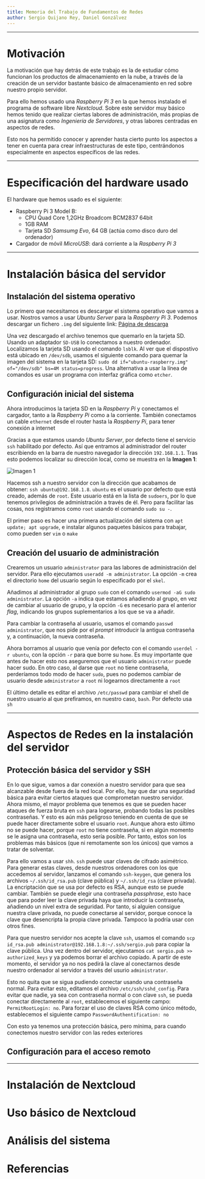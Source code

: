 ```yaml
---
title: Memoria del Trabajo de Fundamentos de Redes
author: Sergio Quijano Rey, Daniel Gonzálvez
---
```


--------------------------------------------------------------------------------

# Motivación

La motivación que hay detrás de este trabajo es la de estudiar cómo funcionan los productos de almacenamiento en la nube, a través de la creación de un servidor bastante básico de almacenamiento en red sobre nuestro propio servidor. 

Para ello hemos usado una *Raspberry Pi 3* en la que hemos instalado el programa de software libre *Nextcloud*. Sobre este servidor muy básico hemos tenido que realizar ciertas labores de administración, más propias de una asignatura como *Ingeniería de Servidores*, y otras labores centradas en aspectos de redes. 

Esto nos ha permitido conocer y aprender hasta cierto punto los aspectos a tener en cuenta para crear infraestructuras de este tipo, centrándonos especialmente en aspectos específicos de las redes.

--------------------------------------------------------------------------------

# Especificación del hardware usado

El hardware que hemos usado es el siguiente:

* Raspberry Pi 3 Model B:
    * CPU Quad Core 1,2GHz Broadcom BCM2837 64bit
    * 1GB RAM
    * Tarjeta SD *Samsumg Evo*, 64 GB (actúa como disco duro del ordenador)
* Cargador de móvil *MicroUSB*: dará corriente a la *Raspberry Pi 3*

--------------------------------------------------------------------------------

# Instalación básica del servidor

## Instalación del sistema operativo

Lo primero que necesitamos es descargar el sistema operativo que vamos a usar. Nostros vamos a usar *Ubuntu Server* para la *Raspberry Pi 3*. Podemos descargar un fichero `.img` del siguiente link: [Página de descarga](https://ubuntu.com/download/iot/raspberry-pi)

Una vez descargado el archivo tenemos que quemarlo en la tarjeta SD. Usando un adaptador `SD-USB` lo conectamos a nuestro ordenador. Localizamos la tarjeta SD usando el comando `lsblk`. Al ver que el dispostivo está ubicado en `/dev/sdb`, usamos el siguiente comando para quemar la imagen del sistema en la tarjeta SD: `sudo dd if="ubuntu-raspberry.img" of="/dev/sdb" bs=4M status=progress`. Una alternativa a usar la línea de comandos es usar un programa con interfaz gráfica como `etcher`. 

## Configuración inicial del sistema

Ahora introducimos la tarjeta SD en la *Raspberry Pi* y conectamos el cargador, tanto a la *Raspberry Pi* como a la corriente. También conectamos un cable `ethernet` desde el router hasta la *Raspberry Pi*, para tener conexión a internet

Gracias a que estamos usando *Ubuntu Server*, por defecto tiene el servicio `ssh` habilitado por defecto. Así que entramos al administrador del router escribiendo en la barra de nuestro navegador la dirección `192.168.1.1`. Tras esto podemos localizar su dirección local, como se muestra en la **Imagen 1**:

<!--TODO-->
![Imagen 1](localizar_raspberry.png)

Hacemos ssh a nuestro servidor con la dirección que acabamos de obtener: `ssh ubuntu@192.168.1.8`. `ubuntu` es el usuario por defecto que está creado, además de `root`. Este usuario está en la lista de `sudoers`, por lo que tenemos privilegios de administración a través de él. Pero para facilitar las cosas, nos registramos como `root` usando el comando `sudo su -`. 

El primer paso es hacer una primera actualización del sistema con `apt update; apt upgrade`, e instalar algunos paquetes básicos para trabajar, como pueden ser `vim` o `make`

## Creación del usuario de administración

Crearemos un usuario `administrator` para las labores de administración del servidor. Para ello ejecutamos `useradd -m administrator`. La opción `-m` crea el directorio `home` del usuario según lo especificado por el `skel`.

Añadimos al administrador al grupo `sudo` con el comando `usermod -aG sudo administrator`. La opción `-a` indica que estamos añadiendo al grupo, en vez de cambiar al usuario de grupo, y la opción `-G` es necesario para el anterior *flag*, indicando los grupos suplementarios a los que se va a añadir.

Para cambiar la contraseña al usuario, usamos el comando `passwd administrator`, que nos pide por el *prompt* introducir la antigua contraseña y, a continuación, la nueva contraseña.

Ahora borramos al usuario que venía por defecto con el comando `userdel -r ubuntu`, con la opción `-r` para que borre su `home`. Es muy importante que antes de hacer esto nos aseguremos que el usuario `administrator` puede hacer sudo. En otro caso, al darse que `root` no tiene contraseña, perderíamos todo modo de hacer `sudo`, pues no podemos cambiar de usuario desde `administrator` a `root` ni logearnos directamente a `root`

El último detalle es editar el archivo `/etc/passwd` para cambiar el shell de nuestro usuario al que prefiramos, en nuestro caso, `bash`. Por defecto usa `sh`

--------------------------------------------------------------------------------

# Aspectos de Redes en la instalación del servidor

## Protección básica del servidor y SSH

En lo que sigue, vamos a dar conexión a nuestro servidor para que sea alcanzable desde fuera de la red local. Por ello, hay que dar una seguridad básica para evitar ciertos ataques que comprometan nuestro servidor. Ahora mismo, el mayor problema que tenemos es que se pueden hacer ataques de fuerza bruta en `ssh` para logearse, probando todas las posibles contraseñas. Y esto es aún más peligroso teniendo en cuenta de que se puede hacer directamente sobre el usuario `root`. Aunque ahora esto último no se puede hacer, porque `root` no tiene contraseña, si en algún momento se le asigna una contraseña, esto sería posible. Por tanto, estos son los problemas más básicos (que ni remotamente son los únicos) que vamos a tratar de solventar.

Para ello vamos a usar `shh`. `ssh` puede usar claves de cifrado asimétrico. Para generar estas claves, desde nuestros ordenadores con los que accedemos al servidor, lanzamos el comando `ssh-keygen`, que genera los archivos `~/.ssh/id_rsa.pub` (clave pública) y `~/.ssh/id_rsa` (clave privada). La encriptación que se usa por defecto es RSA, aunque esto se puede cambiar. También se puede elegir una contraseña *passphrase*, esto hace que para poder leer la clave privada haya que introducir la contraseña, añadiendo un nivel extra de seguridad. Por tanto, si alguien consigue nuestra clave privada, no puede conectarse al servidor, porque conoce la clave que desencripta la propia clave privada. Tampoco la podría usar con otros fines. 

Para que nuestro servidor nos acepte la clave `ssh`, usamos el comando `scp id_rsa.pub administrator@192.168.1.8:~/.ssh/sergio.pub` para copiar la clave pública. Una vez dentro del servidor, ejecutamos `cat sergio.pub >> authorized_keys` y ya podemos borrar el archivo copiado. A partir de este momento, el servidor ya no nos pedirá la clave al conectarnos desde nuestro ordenador al servidor a través del usurio `administrator`.

Esto no quita que se sigua pudiendo conectar usando una contraseña normal. Para evitar esto, editamos el archivo `/etc/ssh/sshd_config`. Para evitar que nadie, ya sea con contraseña normal o con clave `ssh`, se pueda conectar directamente al `root`, establecemos el siguiente campo: `PermitRootLogin: no`. Para forzar el uso de claves RSA como único método, establecemos el siguiente campo `PasswordAuthentification: no`

Con esto ya tenemos una protección básica, pero mínima, para cuando conectemos nuestro servidor con las redes exteriores

## Configuración para el acceso remoto

--------------------------------------------------------------------------------

# Instalación de Nextcloud

# Uso básico de Nextcloud

# Análisis del sistema

# Referencias
